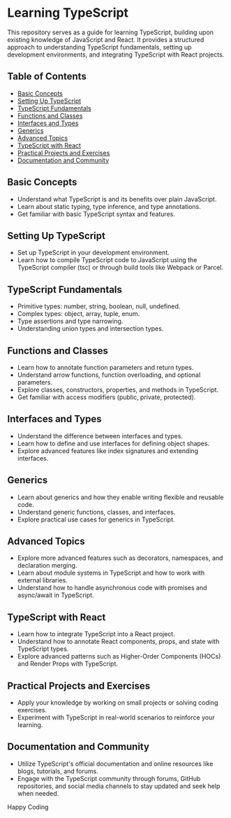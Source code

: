 # Learning TypeScript

This repository serves as a guide for learning TypeScript, building upon existing knowledge of JavaScript and React. It provides a structured approach to understanding TypeScript fundamentals, setting up development environments, and integrating TypeScript with React projects.

## Table of Contents

- [Basic Concepts](#basic-concepts)
- [Setting Up TypeScript](#setting-up-typescript)
- [TypeScript Fundamentals](#typescript-fundamentals)
- [Functions and Classes](#functions-and-classes)
- [Interfaces and Types](#interfaces-and-types)
- [Generics](#generics)
- [Advanced Topics](#advanced-topics)
- [TypeScript with React](#typescript-with-react)
- [Practical Projects and Exercises](#practical-projects-and-exercises)
- [Documentation and Community](#documentation-and-community)

## Basic Concepts

- Understand what TypeScript is and its benefits over plain JavaScript.
- Learn about static typing, type inference, and type annotations.
- Get familiar with basic TypeScript syntax and features.

## Setting Up TypeScript

- Set up TypeScript in your development environment.
- Learn how to compile TypeScript code to JavaScript using the TypeScript compiler (tsc) or through build tools like Webpack or Parcel.

## TypeScript Fundamentals

- Primitive types: number, string, boolean, null, undefined.
- Complex types: object, array, tuple, enum.
- Type assertions and type narrowing.
- Understanding union types and intersection types.

## Functions and Classes

- Learn how to annotate function parameters and return types.
- Understand arrow functions, function overloading, and optional parameters.
- Explore classes, constructors, properties, and methods in TypeScript.
- Get familiar with access modifiers (public, private, protected).

## Interfaces and Types

- Understand the difference between interfaces and types.
- Learn how to define and use interfaces for defining object shapes.
- Explore advanced features like index signatures and extending interfaces.

## Generics

- Learn about generics and how they enable writing flexible and reusable code.
- Understand generic functions, classes, and interfaces.
- Explore practical use cases for generics in TypeScript.

## Advanced Topics

- Explore more advanced features such as decorators, namespaces, and declaration merging.
- Learn about module systems in TypeScript and how to work with external libraries.
- Understand how to handle asynchronous code with promises and async/await in TypeScript.

## TypeScript with React

- Learn how to integrate TypeScript into a React project.
- Understand how to annotate React components, props, and state with TypeScript types.
- Explore advanced patterns such as Higher-Order Components (HOCs) and Render Props with TypeScript.

## Practical Projects and Exercises

- Apply your knowledge by working on small projects or solving coding exercises.
- Experiment with TypeScript in real-world scenarios to reinforce your learning.

## Documentation and Community

- Utilize TypeScript's official documentation and online resources like blogs, tutorials, and forums.
- Engage with the TypeScript community through forums, GitHub repositories, and social media channels to stay updated and seek help when needed.

Happy Coding
